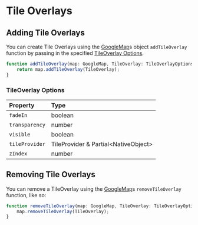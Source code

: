 

# Tile Overlays
## Adding Tile Overlays

You can create Tile Overlays using the [GoogleMap](GoogleMap.md)s object `addTileOverlay` function by passing in the specified [TileOverlay Options](#tileoverlay-options).

```ts
function addTileOverlay(map: GoogleMap, TileOverlay: TileOverlayOptions): TileOverlay {
	return map.addTileOverlay(TileOverlay);
}
```
### TileOverlay Options

| Property | Type 
|:---------|:-----
| `fadeIn` | boolean |
| `transparency` | number |
| `visible` | boolean |
| `tileProvider` | TileProvider & Partial\<NativeObject\> |
| `zIndex` | number |

## Removing Tile Overlays

You can remove a TileOverlay using the [GoogleMap](GoogleMap.md)s `removeTileOverlay` function, like so: 

```ts
function removeTileOverlay(map: GoogleMap, TileOverlay: TileOverlayOptions) {
	map.removeTileOverlay(TileOverlay);
}
```
